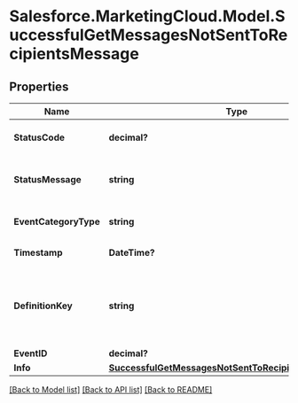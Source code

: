 # Salesforce.MarketingCloud.Model.SuccessfulGetMessagesNotSentToRecipientsMessage
## Properties

Name | Type | Description | Notes
------------ | ------------- | ------------- | -------------
**StatusCode** | **decimal?** | The specific status code | [optional] 
**StatusMessage** | **string** | The specific status message | [optional] 
**EventCategoryType** | **string** | The status of the message | [optional] 
**Timestamp** | **DateTime?** | The date the ... | [optional] 
**DefinitionKey** | **string** | Unique, user-generated key to access the definition object. | [optional] 
**EventID** | **decimal?** |  | [optional] 
**Info** | [**SuccessfulGetMessagesNotSentToRecipientsMessageInfo**](SuccessfulGetMessagesNotSentToRecipientsMessageInfo.md) |  | [optional] 

[[Back to Model list]](../README.md#documentation-for-models) [[Back to API list]](../README.md#documentation-for-api-endpoints) [[Back to README]](../README.md)

